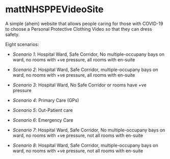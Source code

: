 # mattNHSPPEVideoSite
A simple (ahem) website that allows people caring for those with COVID-19 to choose a Personal Protective Clothing Video so that they can dress safety.

Eight scenarios:

* *Scenario 1*: Hospital Ward, Safe Corridor, No multiple-occupany bays on ward, no rooms with +ve pressure, all rooms with en-suite

* *Scenario 2*: Hospital Ward, Safe Corridor, multiple-occupany bays on ward, no rooms with +ve pressure, all rooms with en-suite

* *Scenario 3*: Hospital Ward, No Safe Corridor or rooms have +ve pressure

* *Scenario 4*: Primary Care (GPs)

* *Scenario 5*: Out-Patient care

* *Scenario 6*: Emergency Care

* *Scenario 7*: Hospital Ward, Safe Corridor, No multiple-occupany bays on ward, no rooms with +ve pressure, not all rooms with en-suite

* *Scenario 8*: Hospital Ward, Safe Corridor, multiple-occupany bays on ward, no rooms with +ve pressure, not all rooms with en-suite

